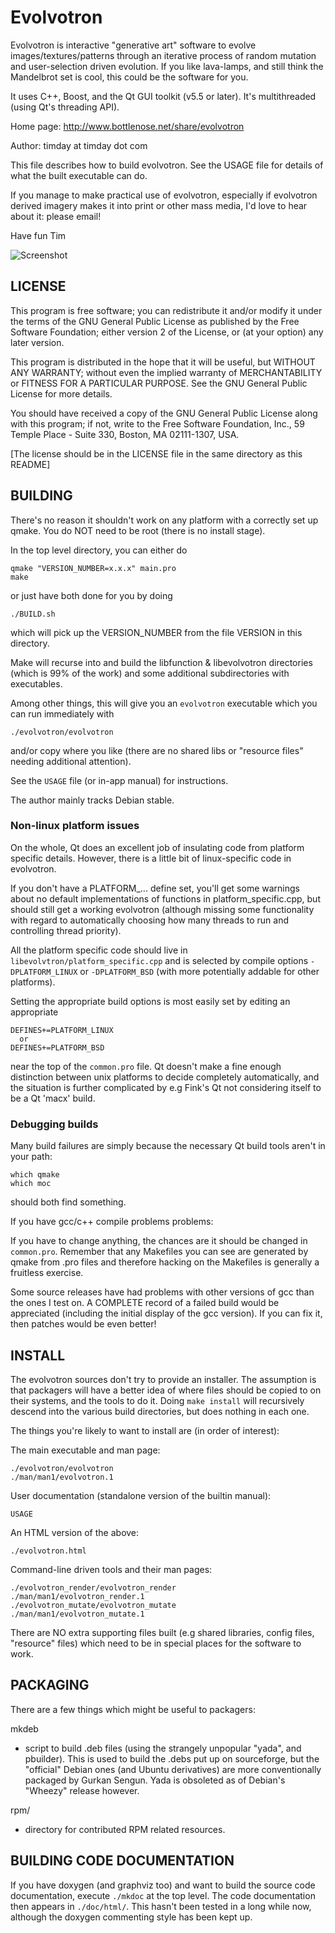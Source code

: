 Evolvotron
==========

Evolvotron is interactive "generative art" software to evolve
images/textures/patterns through an iterative process of random
mutation and user-selection driven evolution.  If you like lava-lamps,
and still think the Mandelbrot set is cool, this could be the software
for you.

It uses C++, Boost, and the Qt GUI toolkit (v5.5 or later).
It's multithreaded (using Qt's threading API).

Home page: http://www.bottlenose.net/share/evolvotron

Author: timday at timday dot com

This file describes how to build evolvotron.
See the USAGE file for details of what the built executable can do.

If you manage to make practical use of evolvotron, especially
if evolvotron derived imagery makes it into print or other
mass media, I'd love to hear about it: please email!

Have fun
Tim

![Screenshot](https://wickedsmoke.github.io/image/evolvotron.jpg)

LICENSE
-------
This program is free software; you can redistribute it and/or
modify it under the terms of the GNU General Public License
as published by the Free Software Foundation; either version 2
of the License, or (at your option) any later version.

This program is distributed in the hope that it will be useful,
but WITHOUT ANY WARRANTY; without even the implied warranty of
MERCHANTABILITY or FITNESS FOR A PARTICULAR PURPOSE.  See the
GNU General Public License for more details.

You should have received a copy of the GNU General Public License
along with this program; if not, write to the Free Software
Foundation, Inc., 59 Temple Place - Suite 330, Boston, MA  02111-1307, USA.

[The license should be in the LICENSE file in the same directory as this
README]

BUILDING
--------
There's no reason it shouldn't work on any platform with a correctly
set up qmake.  You do NOT need to be root (there is no install stage).

In the top level directory, you can either do

    qmake "VERSION_NUMBER=x.x.x" main.pro
    make

or just have both done for you by doing

    ./BUILD.sh

which will pick up the VERSION_NUMBER from the file VERSION in this directory.

Make will recurse into and build the libfunction & libevolvotron directories
(which is 99% of the work) and some additional subdirectories with 
executables.

Among other things, this will give you an `evolvotron`
executable which you can run immediately with

    ./evolvotron/evolvotron

and/or copy where you like (there are no shared libs or "resource files"
needing additional attention). 

See the `USAGE` file (or in-app manual) for instructions.

The author mainly tracks Debian stable.

### Non-linux platform issues

On the whole, Qt does an excellent job of insulating code from
platform specific details.  However, there is a little bit of
linux-specific code in evolvotron.

If you don't have a PLATFORM_... define set, you'll get some warnings
about no default implementations of functions in platform_specific.cpp,
but should still get a working evolvotron (although missing some functionality
with regard to automatically choosing how many threads to run and controlling
thread priority).

All the platform specific code should live in
  `libevolvtron/platform_specific.cpp`
and is selected by compile options
  `-DPLATFORM_LINUX` or `-DPLATFORM_BSD`
(with more potentially addable for other platforms).

Setting the appropriate build options is most easily set by editing
an appropriate

    DEFINES+=PLATFORM_LINUX
      or 
    DEFINES+=PLATFORM_BSD

near the top of the `common.pro` file.
Qt doesn't make a fine enough distinction between unix platforms
to decide completely automatically, and the situation is further complicated
by e.g Fink's Qt not considering itself to be a Qt 'macx' build.

### Debugging builds

Many build failures are simply because the necessary Qt build tools
aren't in your path:

    which qmake
    which moc

should both find something.

If you have gcc/c++ compile problems problems:

If you have to change anything, the chances are it should be changed in
`common.pro`.  Remember that any Makefiles you can see are generated
by qmake from .pro files and therefore hacking on the Makefiles is
generally a fruitless exercise.

Some source releases have had problems with other versions of gcc than
the ones I test on.  A COMPLETE record of a failed build would be
appreciated (including the initial display of the gcc version).
If you can fix it, then patches would be even better!


INSTALL
-------
The evolvotron sources don't try to provide an installer.
The assumption is that packagers will have a better idea of where
files should be copied to on their systems, and the tools to do it.
Doing `make install` will recursively descend into the various build
directories, but does nothing in each one.

The things you're likely to want to install are
(in order of interest):

The main executable and man page:

    ./evolvotron/evolvotron
    ./man/man1/evolvotron.1

User documentation (standalone version of the builtin manual):

    USAGE

An HTML version of the above:

    ./evolvotron.html

Command-line driven tools and their man pages:

    ./evolvotron_render/evolvotron_render
    ./man/man1/evolvotron_render.1
    ./evolvotron_mutate/evolvotron_mutate
    ./man/man1/evolvotron_mutate.1

There are NO extra supporting files built
(e.g shared libraries, config files, "resource" files)
which need to be in special places for the software to work.

PACKAGING
---------
There are a few things which might be useful to packagers:

mkdeb
 - script to build .deb files (using the strangely unpopular
"yada", and pbuilder).  This is used to build the .debs put
up on sourceforge, but the "official" Debian ones (and Ubuntu
derivatives) are more conventionally packaged by Gurkan Sengun. 
Yada is obsoleted as of Debian's "Wheezy" release however.

rpm/
 - directory for contributed RPM related resources.

BUILDING CODE DOCUMENTATION
---------------------------
If you have doxygen (and graphviz too) and want to build
the source code documentation, execute `./mkdoc` at the top level.
The code documentation then appears in `./doc/html/`.
This hasn't been tested in a long while now, although the
doxygen commenting style has been kept up.
